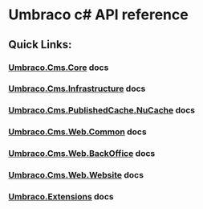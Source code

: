 
# Umbraco c# API reference

## Quick Links:

### [Umbraco.Cms.Core](api/Umbraco.Cms.Core.html) docs
### [Umbraco.Cms.Infrastructure](api/Umbraco.Cms.Infrastructure.html) docs
### [Umbraco.Cms.PublishedCache.NuCache](api/Umbraco.Cms.PublishedCache.NuCache.html) docs
### [Umbraco.Cms.Web.Common](api/Umbraco.Cms.Web.Common.html) docs
### [Umbraco.Cms.Web.BackOffice](api/Umbraco.Cms.Web.BackOffice.html) docs
### [Umbraco.Cms.Web.Website](api/Umbraco.Cms.Web.Website.html) docs
### [Umbraco.Extensions](api/Umbraco.Extensions.html) docs

